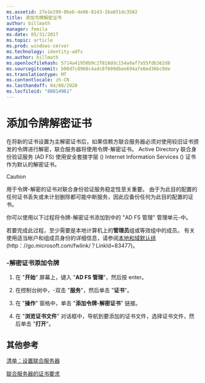 ```yaml
---
ms.assetid: 27e1e299-0beb-4e86-8143-1ba031dc3502
title: 添加令牌解密证书
author: billmath
manager: femila
ms.date: 05/31/2017
ms.topic: article
ms.prod: windows-server
ms.technology: identity-adfs
ms.author: billmath
ms.openlocfilehash: 5714a41950b9c2f818ddc154a9af7a55fdb362d8
ms.sourcegitcommit: b00d7c8968c4adc8f699dbee694afe6ed36bc9de
ms.translationtype: MT
ms.contentlocale: zh-CN
ms.lasthandoff: 04/08/2020
ms.locfileid: "80814961"
---
```

# <a name="add-a-token-decrypting-certificate"></a>添加令牌解密证书

在将新的证书设置为主解密证书后，如果信赖方联合服务器必须对使用较旧证书颁发的令牌进行解密，联合服务器将使用令牌\-解密证书。 Active Directory 联合身份验证服务 \(AD FS\) 使用安全套接字层 \(\) Internet Information Services \(\) 证书作为默认的解密证书。  
  
> [!CAUTION]  
> 用于令牌\-解密的证书对联合身份验证服务稳定性至关重要。 由于为此目的配置的任何证书丢失或未计划删除都可能中断服务，因此应备份任何为此目的配置的证书。  
  
你可以使用以下过程将令牌\-解密证书添加到中的 "AD FS 管理" 管理单元\-中。  
  
若要完成此过程，至少需要是本地计算机上的**管理员**组或等效组中的成员。  有关使用适当帐户和组成员身份的详细信息，请参阅[本地和域默认组](https://go.microsoft.com/fwlink/?LinkId=83477)\(http：\/\/go.microsoft.com\/fwlink\/？LinkId\=83477\)。   
  
### <a name="to-add-a-token-decrypting-certificate"></a>\-解密证书添加令牌  
  
1.  在 "**开始**" 屏幕上，键入 "**AD FS 管理**"，然后按 enter。  
  
2.  在控制台树中，\-双击 "**服务**"，然后单击 "**证书**"。  
  
3.  在 "**操作**" 窗格中，单击 "**添加令牌\-解密证书**" 链接。  
  
4.  在 "**浏览证书文件**" 对话框中，导航到要添加的证书文件，选择证书文件，然后单击 "**打开**"。  
  
## <a name="additional-references"></a>其他参考  
[清单：设置联合服务器](Checklist--Setting-Up-a-Federation-Server.md)  
  
[联合服务器的证书要求](https://technet.microsoft.com/library/dd807040.aspx)  
  

